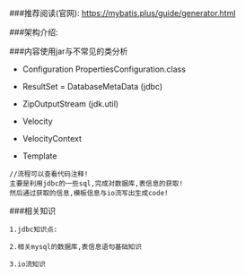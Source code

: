###推荐阅读(官网):
    https://mybatis.plus/guide/generator.html

###架构介绍:

###内容使用jar与不常见的类分析 
 + Configuration  PropertiesConfiguration.class 
 + ResultSet =  DatabaseMetaData (jdbc)
 + ZipOutputStream (jdk.util)
 
 + Velocity 
 + VelocityContext
 + Template
 
```$xslt
//流程可以查看代码注释!
主要是利用jdbc的一些sql,完成对数据库,表信息的获取!
然后通过获取的信息,模板信息与io流写出生成code!
```
###相关知识
```$xslt
1.jdbc知识点:

2.相关mysql的数据库,表信息语句基础知识

3.io流知识


```